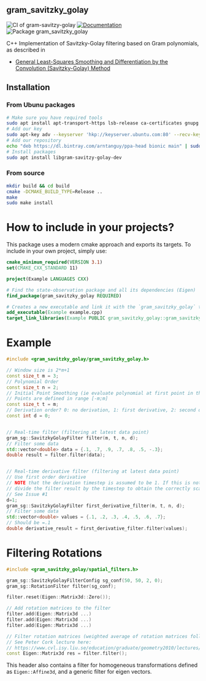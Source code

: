 ## gram_savitzky_golay

![CI of gram-savitzy-golay](https://github.com/arntanguy/gram_savitzky_golay/workflows/CI%20of%20gram-savitzy-golay/badge.svg)
[![Documentation](https://img.shields.io/badge/website-online-brightgreen?logo=read-the-docs&style=flat)](https://arntanguy.github.io/gram_savitzky_golay/)
![Package gram_savitzky_golay](https://github.com/arntanguy/gram_savitzky_golay/workflows/Package%20gram_savitzky_golay/badge.svg)

C++ Implementation of Savitzky-Golay filtering based on Gram polynomials, as described in 
- [General Least-Squares Smoothing and Differentiation by the Convolution (Savitzky-Golay) Method](http://pubs.acs.org/doi/pdf/10.1021/ac00205a007)

## Installation

### From Ubunu packages

```sh
# Make sure you have required tools
sudo apt install apt-transport-https lsb-release ca-certificates gnupg
# Add our key
sudo apt-key adv --keyserver 'hkp://keyserver.ubuntu.com:80' --recv-key F6D3710D0B5016967A994DFFA650E12EFF6D3EDE
# Add our repository
echo "deb https://dl.bintray.com/arntanguy/ppa-head bionic main" | sudo tee -a /etc/apt/sources.list.d/arntanguy-head.list
# Install packages
sudo apt install libgram-savitzy-golay-dev
```

### From source

```sh
mkdir build && cd build
cmake -DCMAKE_BUILD_TYPE=Release ..
make
sudo make install
```

How to include in your projects?
==
This package uses a modern cmake approach and exports its targets. To include in your own project, simply use:

```cmake
cmake_minimum_required(VERSION 3.1)
set(CMAKE_CXX_STANDARD 11)

project(Example LANGUAGES CXX)

# Find the state-observation package and all its dependencies (Eigen)
find_package(gram_savitzky_golay REQUIRED)

# Creates a new executable and link it with the `gram_savitzky_golay` target
add_executable(Example example.cpp)
target_link_libraries(Example PUBLIC gram_savitzky_golay::gram_savitzky_golay)
```

Example
==

```cpp
#include <gram_savitzky_golay/gram_savitzky_golay.h>

// Window size is 2*m+1
const size_t m = 3;
// Polynomial Order
const size_t n = 2;
// Initial Point Smoothing (ie evaluate polynomial at first point in the window)
// Points are defined in range [-m;m]
const size_t t = m;
// Derivation order? 0: no derivation, 1: first derivative, 2: second derivative...
const int d = 0;


// Real-time filter (filtering at latest data point)
gram_sg::SavitzkyGolayFilter filter(m, t, n, d);
// Filter some data
std::vector<double> data = {.1, .7, .9, .7, .8, .5, -.3};
double result = filter.filter(data);


// Real-time derivative filter (filtering at latest data point)
// Use first order derivative
// NOTE that the derivation timestep is assumed to be 1. If this is not the case,
// divide the filter result by the timestep to obtain the correctly scaled derivative
// See Issue #1
d=1;
gram_sg::SavitzkyGolayFilter first_derivative_filter(m, t, n, d);
// Filter some data
std::vector<double> values = {.1, .2, .3, .4, .5, .6, .7};
// Should be =.1
double derivative_result = first_derivative_filter.filter(values);
```


Filtering Rotations
==

```cpp
#include <gram_savitzky_golay/spatial_filters.h>

gram_sg::SavitzkyGolayFilterConfig sg_conf(50, 50, 2, 0);
gram_sg::RotationFilter filter(sg_conf);

filter.reset(Eigen::Matrix3d::Zero());

// Add rotation matrices to the filter
filter.add(Eigen::Matrix3d ...)
filter.add(Eigen::Matrix3d ...)
filter.add(Eigen::Matrix3d ...)

// Filter rotation matrices (weighted average of rotation matrices followed by an orthogonalization)
// See Peter Cork lecture here:
// https://www.cvl.isy.liu.se/education/graduate/geometry2010/lectures/Lecture7b.pdf
const Eigen::Matrix3d res = filter.filter();
```

This header also contains a filter for homogeneous transformations defined as `Eigen::Affine3d`, and a generic filter for eigen vectors. 
